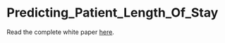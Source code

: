 # Predicting_Patient_Length_Of_Stay

Read the complete white paper [here](https://docs.google.com/document/d/11Nhi-5B-3z3fbnh5Tf0kzD4D-IbvRZCCVwjBcTYghS4/edit?usp=sharing).
